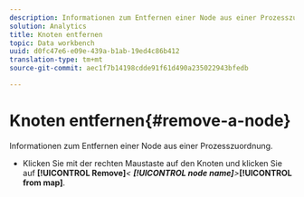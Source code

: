 ```yaml
---
description: Informationen zum Entfernen einer Node aus einer Prozesszuordnung.
solution: Analytics
title: Knoten entfernen
topic: Data workbench
uuid: d0fc47e6-e09e-439a-b1ab-19ed4c86b412
translation-type: tm+mt
source-git-commit: aec1f7b14198cdde91f61d490a235022943bfedb

---
```



# Knoten entfernen{#remove-a-node}

Informationen zum Entfernen einer Node aus einer Prozesszuordnung.

* Klicken Sie mit der rechten Maustaste auf den Knoten und klicken Sie auf **[!UICONTROL Remove]***&lt; **[!UICONTROL node name]**>***[!UICONTROL from map]**.

